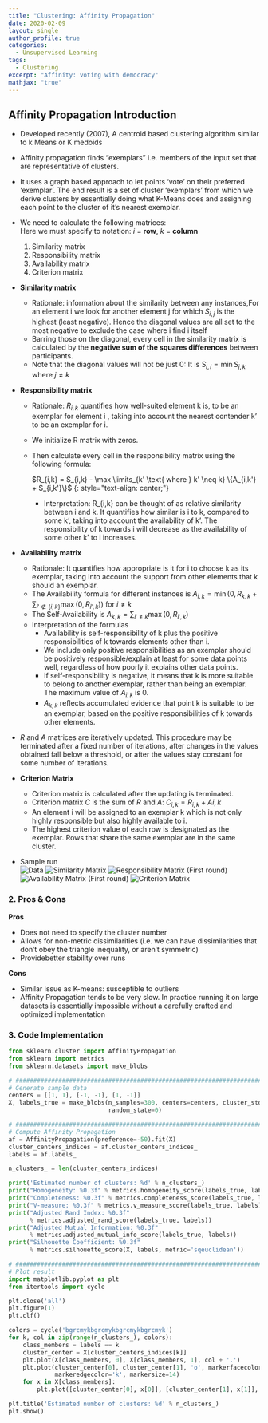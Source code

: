 ```yaml
---
title: "Clustering: Affinity Propagation"
date: 2020-02-09
layout: single
author_profile: true
categories:
  - Unsupervised Learning
tags: 
  - Clustering
excerpt: "Affinity: voting with democracy"
mathjax: "true"
---
```

## Affinity Propagation Introduction
- Developed recently (2007), A centroid based clustering algorithm similar to k Means or K medoids 
- Affinity propagation finds “exemplars” i.e. members of the input set that are representative of clusters.
- It uses a graph based approach to let points ‘vote’ on their preferred ‘exemplar’. The end result is a set of cluster ‘exemplars’ from which we derive clusters by essentially doing what K-Means does and assigning each point to the cluster of it’s nearest exemplar. 
- We need to calculate the following matrices:  
    Here we must specify to notation: $i$ = __row__, $k$ = __column__
    1. Similarity matrix
    2. Responsibility matrix
    3. Availability matrix
    4. Criterion matrix  
    
   
- __Similarity matrix__
     - Rationale: information about the similarity between any instances,For an element i we look for another element j for which $S_{i,j}$ is the highest (least negative). Hence the diagonal values are all set to the most negative to exclude the case where i find i itself  
    - Barring those on the diagonal, every cell in the similarity matrix is calculated by the __negative sum of the squares differences__ between participants.
    - Note that the diagonal values will not be just 0: It is $S_{i,i} = \min S_{j,k} \text{ where } j \neq k$  
    
    
- __Responsibility matrix__
    - Rationale: $R_{i,k}$ quantifies how well-suited element k is, to be an exemplar for element i , taking into account the nearest contender k’ to be an exemplar for i.
    - We initialize R matrix with zeros.
    - Then calculate every cell in the responsibility matrix using the following formula:
        
        $R_{i,k} = S_{i,k} - \max \limits_{k' \text{ where } k' \neq k} \{A_{i,k'} + S_{i,k'}\}$
        {: style="text-align: center;"}
        - Interpretation: R_{i,k} can be thought of as relative similarity between i and k. It quantifies how similar is i to k, compared to some k’, taking into account the availability of k’. The responsibility of k towards i will decrease as the availability of some other k’ to i increases.  
        
        
- __Availability matrix__
    - Rationale: It quantifies how appropriate is it for i to choose k as its exemplar, taking into account the support from other elements that k should an exemplar.
    - The Availability formula for different instances is $A_{i,k} = \min (0, R_{k,k} + \sum_{i' \notin \{i,k\}} \max(0, R_{i',k})) \text { for } i \neq k$
    - The Self-Availability is $A_{k,k} = \sum_{i' \neq k} \max(0, R_{i',k})$
    - Interpretation of the formulas
        - Availability is self-responsibility of k plus the positive responsibilities of k towards elements other than i. 
        - We include only positive responsibilities as an exemplar should be positively responsible/explain at least for some data points well, regardless of how poorly it explains other data points.
        - If self-responsibility is negative, it means that k is more suitable to belong to another exemplar, rather than being an exemplar. The maximum value of $A_{i,k}$ is 0.
        - $A_{k,k}$ reflects accumulated evidence that point k is suitable to be an exemplar, based on the positive responsibilities of k towards other elements.



- $R$ and $A$ matrices are iteratively updated. This procedure may be terminated after a fixed number of iterations, after changes in the values obtained fall below a threshold, or after the values stay constant for some number of iterations.



- __Criterion Matrix__
    - Criterion matrix is calculated after the updating is terminated.
    - Criterion matrix $C$ is the sum of $R$ and $A$: $C_{i,k} = R_{i,k} + A{i,k}$
    - An element i will be assigned to an exemplar k which is not only highly responsible but also highly available to i.
    - The highest criterion value of each row is designated as the exemplar. Rows that share the same exemplar are in the same cluster. 
    
    
- Sample run  
    ![Data](/images/Machine%20learning/Table1.png)
    ![Similarity Matrix](/images/Machine%20learning/Table2.png)
    ![Responsibility Matrix (First round)](/images/Machine%20learning/Table3.png)
    ![Availability Matrix (First round)](/images/Machine%20learning/Table4.png)
    ![Criterion Matrix](/images/Machine%20learning/Table5.png)

### 2. Pros & Cons
**Pros**
- Does not need to specify the cluster number
- Allows for non-metric dissimilarities (i.e. we can have dissimilarities that don’t obey the triangle inequality, or aren’t symmetric)
- Providebetter stability over runs

**Cons**
- Similar issue as K-means: susceptible to outliers
- Affinity Propagation tends to be very slow. In practice running it on large datasets is essentially impossible without a carefully crafted and optimized implementation 

### 3. Code Implementation
```python
from sklearn.cluster import AffinityPropagation
from sklearn import metrics
from sklearn.datasets import make_blobs

# #############################################################################
# Generate sample data
centers = [[1, 1], [-1, -1], [1, -1]]
X, labels_true = make_blobs(n_samples=300, centers=centers, cluster_std=0.5,
                            random_state=0)

# #############################################################################
# Compute Affinity Propagation
af = AffinityPropagation(preference=-50).fit(X)
cluster_centers_indices = af.cluster_centers_indices_
labels = af.labels_

n_clusters_ = len(cluster_centers_indices)

print('Estimated number of clusters: %d' % n_clusters_)
print("Homogeneity: %0.3f" % metrics.homogeneity_score(labels_true, labels))
print("Completeness: %0.3f" % metrics.completeness_score(labels_true, labels))
print("V-measure: %0.3f" % metrics.v_measure_score(labels_true, labels))
print("Adjusted Rand Index: %0.3f"
      % metrics.adjusted_rand_score(labels_true, labels))
print("Adjusted Mutual Information: %0.3f"
      % metrics.adjusted_mutual_info_score(labels_true, labels))
print("Silhouette Coefficient: %0.3f"
      % metrics.silhouette_score(X, labels, metric='sqeuclidean'))

# #############################################################################
# Plot result
import matplotlib.pyplot as plt
from itertools import cycle

plt.close('all')
plt.figure(1)
plt.clf()

colors = cycle('bgrcmykbgrcmykbgrcmykbgrcmyk')
for k, col in zip(range(n_clusters_), colors):
    class_members = labels == k
    cluster_center = X[cluster_centers_indices[k]]
    plt.plot(X[class_members, 0], X[class_members, 1], col + '.')
    plt.plot(cluster_center[0], cluster_center[1], 'o', markerfacecolor=col,
             markeredgecolor='k', markersize=14)
    for x in X[class_members]:
        plt.plot([cluster_center[0], x[0]], [cluster_center[1], x[1]], col)

plt.title('Estimated number of clusters: %d' % n_clusters_)
plt.show()
```